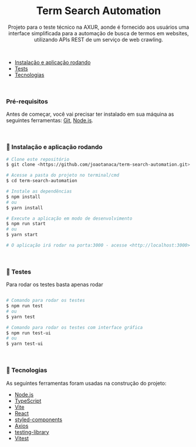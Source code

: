 <h1 align="center">Term Search Automation</h1>
<p align="center">Projeto para o teste técnico na AXUR, aonde é fornecido aos usuários uma interface simplificada para a automação de busca de termos em websites, utilizando APIs REST de um serviço de web crawling.</p>

<br/>

-   [Instalação e aplicação rodando](#instalacao)
-   [Tests](#testes)
-   [Tecnologias](#tecnologias)

<br/>

### Pré-requisitos

Antes de começar, você vai precisar ter instalado em sua máquina as seguintes ferramentas:
[Git](https://git-scm.com), [Node.js](https://nodejs.org/en/).

<br/>

### 🎲 Instalação e aplicação rodando

<div id="instalacao">

```bash
# Clone este repositório
$ git clone <https://github.com/joaotanaca/term-search-automation.git>

# Acesse a pasta do projeto no terminal/cmd
$ cd term-search-automation

# Instale as dependências
$ npm install
# ou
$ yarn install

# Execute a aplicação em modo de desenvolvimento
$ npm run start
# ou
$ yarn start

# O aplicação irá rodar na porta:3000 - acesse <http://localhost:3000>
```

</div>

<br/>

### 🧪 Testes

<div id="testes">

<p>Para rodar os testes basta apenas rodar</p>

```bash

# Comando para rodar os testes
$ npm run test
# ou
$ yarn test

# Comando para rodar os testes com interface gráfica
$ npm run test-ui
# ou
$ yarn test-ui

```

</div>

<br/>

### 🔧 Tecnologias

<div id="tecnologias">
    
As seguintes ferramentas foram usadas na construção do projeto:

-   [Node.js](https://nodejs.org/en/)
-   [TypeScript](https://www.typescriptlang.org/)
-   [Vite](https://vitejs.dev)
-   [React](https://pt-br.reactjs.org/)
-   [styled-components](https://styled-components.com)
-   [Axios](https://axios-http.com/ptbr/docs/intro)
-   [testing-library](https://testing-library.com)
-   [Vitest](https://vitest.dev)
    
</div>
